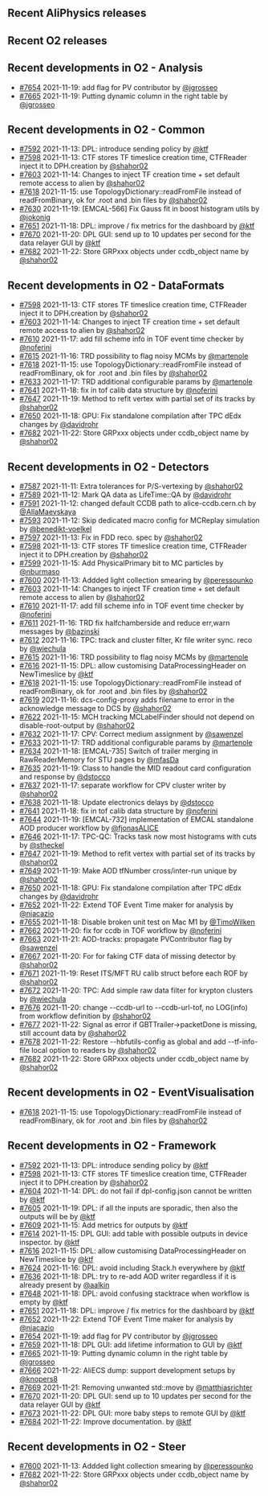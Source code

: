 ## Recent AliPhysics releases
## Recent O2 releases
## Recent developments in O2 - Analysis
- [\#7654](https://github.com/AliceO2Group/AliceO2/pull/7654) 2021-11-19: add flag for PV contributor by [@jgrosseo](https://github.com/jgrosseo)
- [\#7665](https://github.com/AliceO2Group/AliceO2/pull/7665) 2021-11-19: Putting dynamic column in the right table by [@jgrosseo](https://github.com/jgrosseo)
## Recent developments in O2 - Common
- [\#7592](https://github.com/AliceO2Group/AliceO2/pull/7592) 2021-11-13: DPL: introduce sending policy by [@ktf](https://github.com/ktf)
- [\#7598](https://github.com/AliceO2Group/AliceO2/pull/7598) 2021-11-13: CTF stores TF timeslice creation time, CTFReader inject it to DPH.creation  by [@shahor02](https://github.com/shahor02)
- [\#7603](https://github.com/AliceO2Group/AliceO2/pull/7603) 2021-11-14: Changes to inject TF creation time + set default remote access to alien by [@shahor02](https://github.com/shahor02)
- [\#7618](https://github.com/AliceO2Group/AliceO2/pull/7618) 2021-11-15: use TopologyDictionary::readFromFile instead of readFromBinary, ok for .root and .bin files by [@shahor02](https://github.com/shahor02)
- [\#7630](https://github.com/AliceO2Group/AliceO2/pull/7630) 2021-11-19: [EMCAL-566] Fix Gauss fit in boost histogram utils by [@jokonig](https://github.com/jokonig)
- [\#7651](https://github.com/AliceO2Group/AliceO2/pull/7651) 2021-11-18: DPL: improve / fix metrics for the dashboard  by [@ktf](https://github.com/ktf)
- [\#7670](https://github.com/AliceO2Group/AliceO2/pull/7670) 2021-11-20: DPL GUI: send up to 10 updates per second for the data relayer GUI by [@ktf](https://github.com/ktf)
- [\#7682](https://github.com/AliceO2Group/AliceO2/pull/7682) 2021-11-22: Store GRPxxx objects under ccdb_object name by [@shahor02](https://github.com/shahor02)
## Recent developments in O2 - DataFormats
- [\#7598](https://github.com/AliceO2Group/AliceO2/pull/7598) 2021-11-13: CTF stores TF timeslice creation time, CTFReader inject it to DPH.creation  by [@shahor02](https://github.com/shahor02)
- [\#7603](https://github.com/AliceO2Group/AliceO2/pull/7603) 2021-11-14: Changes to inject TF creation time + set default remote access to alien by [@shahor02](https://github.com/shahor02)
- [\#7610](https://github.com/AliceO2Group/AliceO2/pull/7610) 2021-11-17: add fill scheme info in TOF event time checker by [@noferini](https://github.com/noferini)
- [\#7615](https://github.com/AliceO2Group/AliceO2/pull/7615) 2021-11-16: TRD possibility to flag noisy MCMs by [@martenole](https://github.com/martenole)
- [\#7618](https://github.com/AliceO2Group/AliceO2/pull/7618) 2021-11-15: use TopologyDictionary::readFromFile instead of readFromBinary, ok for .root and .bin files by [@shahor02](https://github.com/shahor02)
- [\#7633](https://github.com/AliceO2Group/AliceO2/pull/7633) 2021-11-17: TRD additional configurable params by [@martenole](https://github.com/martenole)
- [\#7641](https://github.com/AliceO2Group/AliceO2/pull/7641) 2021-11-18: fix in tof calib data structure by [@noferini](https://github.com/noferini)
- [\#7647](https://github.com/AliceO2Group/AliceO2/pull/7647) 2021-11-19: Method to refit vertex with partial set of its tracks by [@shahor02](https://github.com/shahor02)
- [\#7650](https://github.com/AliceO2Group/AliceO2/pull/7650) 2021-11-18: GPU: Fix standalone compilation after TPC dEdx changes by [@davidrohr](https://github.com/davidrohr)
- [\#7682](https://github.com/AliceO2Group/AliceO2/pull/7682) 2021-11-22: Store GRPxxx objects under ccdb_object name by [@shahor02](https://github.com/shahor02)
## Recent developments in O2 - Detectors
- [\#7587](https://github.com/AliceO2Group/AliceO2/pull/7587) 2021-11-11: Extra tolerances for P/S-vertexing by [@shahor02](https://github.com/shahor02)
- [\#7589](https://github.com/AliceO2Group/AliceO2/pull/7589) 2021-11-12: Mark QA data as LifeTime::QA by [@davidrohr](https://github.com/davidrohr)
- [\#7591](https://github.com/AliceO2Group/AliceO2/pull/7591) 2021-11-12: changed default CCDB path to alice-ccdb.cern.ch by [@AllaMaevskaya](https://github.com/AllaMaevskaya)
- [\#7593](https://github.com/AliceO2Group/AliceO2/pull/7593) 2021-11-12: Skip dedicated macro config for MCReplay simulation by [@benedikt-voelkel](https://github.com/benedikt-voelkel)
- [\#7597](https://github.com/AliceO2Group/AliceO2/pull/7597) 2021-11-13: Fix in FDD reco. spec by [@shahor02](https://github.com/shahor02)
- [\#7598](https://github.com/AliceO2Group/AliceO2/pull/7598) 2021-11-13: CTF stores TF timeslice creation time, CTFReader inject it to DPH.creation  by [@shahor02](https://github.com/shahor02)
- [\#7599](https://github.com/AliceO2Group/AliceO2/pull/7599) 2021-11-15: Add PhysicalPrimary bit to MC particles by [@nburmaso](https://github.com/nburmaso)
- [\#7600](https://github.com/AliceO2Group/AliceO2/pull/7600) 2021-11-13: Addded light collection smearing by [@peressounko](https://github.com/peressounko)
- [\#7603](https://github.com/AliceO2Group/AliceO2/pull/7603) 2021-11-14: Changes to inject TF creation time + set default remote access to alien by [@shahor02](https://github.com/shahor02)
- [\#7610](https://github.com/AliceO2Group/AliceO2/pull/7610) 2021-11-17: add fill scheme info in TOF event time checker by [@noferini](https://github.com/noferini)
- [\#7611](https://github.com/AliceO2Group/AliceO2/pull/7611) 2021-11-16: TRD fix halfchamberside and reduce err,warn messages by [@bazinski](https://github.com/bazinski)
- [\#7612](https://github.com/AliceO2Group/AliceO2/pull/7612) 2021-11-16: TPC: track and cluster filter, Kr file writer sync. reco by [@wiechula](https://github.com/wiechula)
- [\#7615](https://github.com/AliceO2Group/AliceO2/pull/7615) 2021-11-16: TRD possibility to flag noisy MCMs by [@martenole](https://github.com/martenole)
- [\#7616](https://github.com/AliceO2Group/AliceO2/pull/7616) 2021-11-15: DPL: allow customising DataProcessingHeader on NewTimeslice by [@ktf](https://github.com/ktf)
- [\#7618](https://github.com/AliceO2Group/AliceO2/pull/7618) 2021-11-15: use TopologyDictionary::readFromFile instead of readFromBinary, ok for .root and .bin files by [@shahor02](https://github.com/shahor02)
- [\#7619](https://github.com/AliceO2Group/AliceO2/pull/7619) 2021-11-16: dcs-config-proxy adds filename to error in the acknowledge message to DCS by [@shahor02](https://github.com/shahor02)
- [\#7622](https://github.com/AliceO2Group/AliceO2/pull/7622) 2021-11-15: MCH tracking MCLabelFinder should not depend on disable-root-output by [@shahor02](https://github.com/shahor02)
- [\#7632](https://github.com/AliceO2Group/AliceO2/pull/7632) 2021-11-17: CPV: Correct medium assignment by [@sawenzel](https://github.com/sawenzel)
- [\#7633](https://github.com/AliceO2Group/AliceO2/pull/7633) 2021-11-17: TRD additional configurable params by [@martenole](https://github.com/martenole)
- [\#7634](https://github.com/AliceO2Group/AliceO2/pull/7634) 2021-11-18: [EMCAL-735] Switch of trailer merging in RawReaderMemory for STU pages by [@mfasDa](https://github.com/mfasDa)
- [\#7635](https://github.com/AliceO2Group/AliceO2/pull/7635) 2021-11-19: Class to handle the MID readout card configuration and response by [@dstocco](https://github.com/dstocco)
- [\#7637](https://github.com/AliceO2Group/AliceO2/pull/7637) 2021-11-17: separate workflow for CPV cluster writer by [@shahor02](https://github.com/shahor02)
- [\#7638](https://github.com/AliceO2Group/AliceO2/pull/7638) 2021-11-18: Update electronics delays by [@dstocco](https://github.com/dstocco)
- [\#7641](https://github.com/AliceO2Group/AliceO2/pull/7641) 2021-11-18: fix in tof calib data structure by [@noferini](https://github.com/noferini)
- [\#7644](https://github.com/AliceO2Group/AliceO2/pull/7644) 2021-11-19: [EMCAL-732] implementation of EMCAL standalone AOD producer workflow by [@fjonasALICE](https://github.com/fjonasALICE)
- [\#7646](https://github.com/AliceO2Group/AliceO2/pull/7646) 2021-11-17: TPC-QC: Tracks task now most histograms with cuts by [@stheckel](https://github.com/stheckel)
- [\#7647](https://github.com/AliceO2Group/AliceO2/pull/7647) 2021-11-19: Method to refit vertex with partial set of its tracks by [@shahor02](https://github.com/shahor02)
- [\#7649](https://github.com/AliceO2Group/AliceO2/pull/7649) 2021-11-19: Make AOD tfNumber cross/inter-run unique by [@shahor02](https://github.com/shahor02)
- [\#7650](https://github.com/AliceO2Group/AliceO2/pull/7650) 2021-11-18: GPU: Fix standalone compilation after TPC dEdx changes by [@davidrohr](https://github.com/davidrohr)
- [\#7652](https://github.com/AliceO2Group/AliceO2/pull/7652) 2021-11-22: Extend TOF Event Time maker for analysis by [@njacazio](https://github.com/njacazio)
- [\#7655](https://github.com/AliceO2Group/AliceO2/pull/7655) 2021-11-18: Disable broken unit test on Mac M1 by [@TimoWilken](https://github.com/TimoWilken)
- [\#7662](https://github.com/AliceO2Group/AliceO2/pull/7662) 2021-11-20: fix for ccdb in TOF workflow by [@noferini](https://github.com/noferini)
- [\#7663](https://github.com/AliceO2Group/AliceO2/pull/7663) 2021-11-21: AOD-tracks: propagate PVContributor flag by [@sawenzel](https://github.com/sawenzel)
- [\#7667](https://github.com/AliceO2Group/AliceO2/pull/7667) 2021-11-20: For for faking CTF data of missing detector by [@shahor02](https://github.com/shahor02)
- [\#7671](https://github.com/AliceO2Group/AliceO2/pull/7671) 2021-11-19: Reset ITS/MFT RU calib struct before each ROF by [@shahor02](https://github.com/shahor02)
- [\#7672](https://github.com/AliceO2Group/AliceO2/pull/7672) 2021-11-20: TPC: Add simple raw data filter for krypton clusters by [@wiechula](https://github.com/wiechula)
- [\#7676](https://github.com/AliceO2Group/AliceO2/pull/7676) 2021-11-20: change --ccdb-url to --ccdb-url-tof, no LOG(info) from workflow definition by [@shahor02](https://github.com/shahor02)
- [\#7677](https://github.com/AliceO2Group/AliceO2/pull/7677) 2021-11-22: Signal as error if GBTTrailer->packetDone is missing, still account data by [@shahor02](https://github.com/shahor02)
- [\#7678](https://github.com/AliceO2Group/AliceO2/pull/7678) 2021-11-22: Restore --hbfutils-config as global and add --tf-info-file local option to readers by [@shahor02](https://github.com/shahor02)
- [\#7682](https://github.com/AliceO2Group/AliceO2/pull/7682) 2021-11-22: Store GRPxxx objects under ccdb_object name by [@shahor02](https://github.com/shahor02)
## Recent developments in O2 - EventVisualisation
- [\#7618](https://github.com/AliceO2Group/AliceO2/pull/7618) 2021-11-15: use TopologyDictionary::readFromFile instead of readFromBinary, ok for .root and .bin files by [@shahor02](https://github.com/shahor02)
## Recent developments in O2 - Framework
- [\#7592](https://github.com/AliceO2Group/AliceO2/pull/7592) 2021-11-13: DPL: introduce sending policy by [@ktf](https://github.com/ktf)
- [\#7598](https://github.com/AliceO2Group/AliceO2/pull/7598) 2021-11-13: CTF stores TF timeslice creation time, CTFReader inject it to DPH.creation  by [@shahor02](https://github.com/shahor02)
- [\#7604](https://github.com/AliceO2Group/AliceO2/pull/7604) 2021-11-14: DPL: do not fail if dpl-config.json cannot be written by [@ktf](https://github.com/ktf)
- [\#7605](https://github.com/AliceO2Group/AliceO2/pull/7605) 2021-11-19: DPL: if all the inputs are sporadic, then also the outputs will be by [@ktf](https://github.com/ktf)
- [\#7609](https://github.com/AliceO2Group/AliceO2/pull/7609) 2021-11-15: Add metrics for outputs by [@ktf](https://github.com/ktf)
- [\#7614](https://github.com/AliceO2Group/AliceO2/pull/7614) 2021-11-15: DPL GUI: add table with possible outputs in device inspector. by [@ktf](https://github.com/ktf)
- [\#7616](https://github.com/AliceO2Group/AliceO2/pull/7616) 2021-11-15: DPL: allow customising DataProcessingHeader on NewTimeslice by [@ktf](https://github.com/ktf)
- [\#7624](https://github.com/AliceO2Group/AliceO2/pull/7624) 2021-11-16: DPL: avoid including Stack.h everywhere by [@ktf](https://github.com/ktf)
- [\#7636](https://github.com/AliceO2Group/AliceO2/pull/7636) 2021-11-18: DPL: try to re-add AOD writer regardless if it is already present by [@aalkin](https://github.com/aalkin)
- [\#7648](https://github.com/AliceO2Group/AliceO2/pull/7648) 2021-11-18: DPL: avoid confusing stacktrace when workflow is empty by [@ktf](https://github.com/ktf)
- [\#7651](https://github.com/AliceO2Group/AliceO2/pull/7651) 2021-11-18: DPL: improve / fix metrics for the dashboard  by [@ktf](https://github.com/ktf)
- [\#7652](https://github.com/AliceO2Group/AliceO2/pull/7652) 2021-11-22: Extend TOF Event Time maker for analysis by [@njacazio](https://github.com/njacazio)
- [\#7654](https://github.com/AliceO2Group/AliceO2/pull/7654) 2021-11-19: add flag for PV contributor by [@jgrosseo](https://github.com/jgrosseo)
- [\#7659](https://github.com/AliceO2Group/AliceO2/pull/7659) 2021-11-18: DPL GUI: add lifetime information to GUI by [@ktf](https://github.com/ktf)
- [\#7665](https://github.com/AliceO2Group/AliceO2/pull/7665) 2021-11-19: Putting dynamic column in the right table by [@jgrosseo](https://github.com/jgrosseo)
- [\#7666](https://github.com/AliceO2Group/AliceO2/pull/7666) 2021-11-22: AliECS dump: support development setups by [@knopers8](https://github.com/knopers8)
- [\#7669](https://github.com/AliceO2Group/AliceO2/pull/7669) 2021-11-21: Removing unwanted std::move by [@matthiasrichter](https://github.com/matthiasrichter)
- [\#7670](https://github.com/AliceO2Group/AliceO2/pull/7670) 2021-11-20: DPL GUI: send up to 10 updates per second for the data relayer GUI by [@ktf](https://github.com/ktf)
- [\#7673](https://github.com/AliceO2Group/AliceO2/pull/7673) 2021-11-22: DPL GUI: more baby steps to remote GUI by [@ktf](https://github.com/ktf)
- [\#7684](https://github.com/AliceO2Group/AliceO2/pull/7684) 2021-11-22: Improve documentation. by [@ktf](https://github.com/ktf)
## Recent developments in O2 - Steer
- [\#7600](https://github.com/AliceO2Group/AliceO2/pull/7600) 2021-11-13: Addded light collection smearing by [@peressounko](https://github.com/peressounko)
- [\#7682](https://github.com/AliceO2Group/AliceO2/pull/7682) 2021-11-22: Store GRPxxx objects under ccdb_object name by [@shahor02](https://github.com/shahor02)
